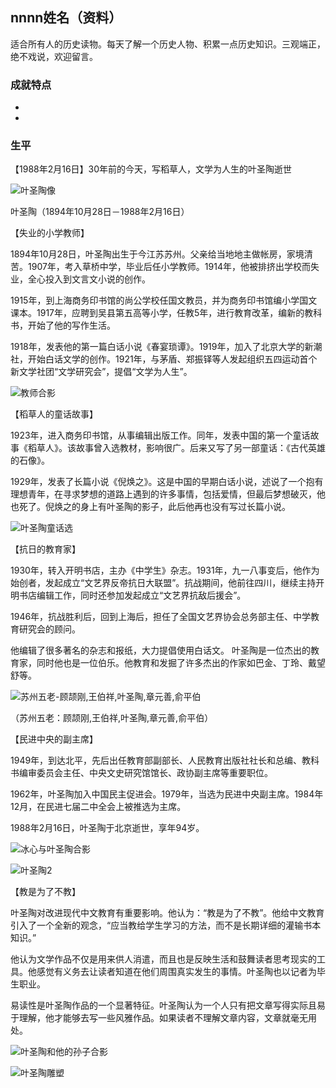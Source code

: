 ## nnnn姓名（资料）

适合所有人的历史读物。每天了解一个历史人物、积累一点历史知识。三观端正，绝不戏说，欢迎留言。  

### 成就特点

- ​
- ​


### 生平

【1988年2月16日】30年前的今天，写稻草人，文学为人生的叶圣陶逝世

![叶圣陶像](叶圣陶像.jpg)



叶圣陶（1894年10月28日－1988年2月16日）

【失业的小学教师】

1894年10月28日，叶圣陶出生于今江苏苏州。父亲给当地地主做帐房，家境清苦。1907年，考入草桥中学，毕业后任小学教师。1914年，他被排挤出学校而失业，全心投入到文言文小说的创作。

1915年，到上海商务印书馆的尚公学校任国文教员，并为商务印书馆编小学国文课本。1917年，应聘到吴县第五高等小学，任教5年，进行教育改革，编新的教科书，开始了他的写作生活。

1918年，发表他的第一篇白话小说《春宴琐谭》。1919年，加入了北京大学的新潮社，开始白话文学的创作。1921年，与茅盾、郑振铎等人发起组织五四运动首个新文学社团“文学研究会”，提倡“文学为人生”。

![教师合影](教师合影.jpeg)

【稻草人的童话故事】

1923年，进入商务印书馆，从事编辑出版工作。同年，发表中国的第一个童话故事《稻草人》。该故事曾入选教材，影响很广。后来又写了另一部童话：《古代英雄的石像》。

1929年，发表了长篇小说《倪焕之》。这是中国的早期白话小说，述说了一个抱有理想青年，在寻求梦想的道路上遇到的许多事情，包括爱情，但最后梦想破灭，他也死了。倪焕之的身上有叶圣陶的影子，此后他再也没有写过长篇小说。

![叶圣陶童话选](叶圣陶童话选.jpg)

【抗日的教育家】

1930年，转入开明书店，主办《中学生》杂志。1931年，九一八事变后，他作为始创者，发起成立“文艺界反帝抗日大联盟”。抗战期间，他前往四川，继续主持开明书店编辑工作，同时还参加发起成立“文艺界抗敌后援会”。

1946年，抗战胜利后，回到上海后，担任了全国文艺界协会总务部主任、中学教育研究会的顾问。

他编辑了很多著名的杂志和报纸，大力提倡使用白话文。 叶圣陶是一位杰出的教育家，同时他也是一位伯乐。他教育和发掘了许多杰出的作家如巴金、丁玲、戴望舒等。

![苏州五老-顾颉刚,王伯祥,叶圣陶,章元善,俞平伯](苏州五老-顾颉刚,王伯祥,叶圣陶,章元善,俞平伯.jpg)

（苏州五老：顾颉刚,王伯祥,叶圣陶,章元善,俞平伯）

【民进中央的副主席】

1949年，到达北平，先后出任教育部副部长、人民教育出版社社长和总编、教科书编审委员会主任、中央文史研究馆馆长、政协副主席等重要职位。

1962年，叶圣陶加入中国民主促进会。1979年，当选为民进中央副主席。1984年12月，在民进七届二中全会上被推选为主席。

1988年2月16日，叶圣陶于北京逝世，享年94岁。

![冰心与叶圣陶合影](冰心与叶圣陶合影.jpg)

![叶圣陶2](叶圣陶2.jpg)

【教是为了不教】

叶圣陶对改进现代中文教育有重要影响。他认为：“教是为了不教”。他给中文教育引入了一个全新的观念，“应当教给学生学习的方法，而不是长期详细的灌输书本知识。”

他认为文学作品不仅是用来供人消遣，而且也是反映生活和鼓舞读者思考现实的工具。他感觉有义务去让读者知道在他们周围真实发生的事情。叶圣陶也以记者为毕生职业。

易读性是叶圣陶作品的一个显著特征。叶圣陶认为一个人只有把文章写得实际且易于理解，他才能够去写一些风雅作品。如果读者不理解文章内容，文章就毫无用处。

![叶圣陶和他的孙子合影](叶圣陶和他的孙子合影.jpg)

![叶圣陶雕塑](叶圣陶雕塑.jpeg)



